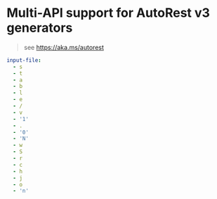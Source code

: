 # Multi-API support for AutoRest v3 generators

> see https://aka.ms/autorest

``` yaml $(enable-multi-api)
input-file:
  - s
  - t
  - a
  - b
  - l
  - e
  - /
  - v
  - '1'
  - .
  - '0'
  - 'N'
  - w
  - S
  - r
  - c
  - h
  - j
  - o
  - 'n'
```
